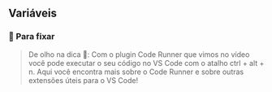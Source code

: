 ## Variáveis
### 🚀 Para fixar
> De olho na dica 👀: Com o plugin Code Runner que vimos no vídeo você pode executar o seu código no VS Code com o atalho ctrl + alt + n. Aqui você encontra mais sobre o Code Runner e sobre outras extensões úteis para o VS Code!
